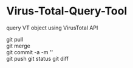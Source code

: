 # Virus-Total-Query-Tool
query VT object using VirusTotal API

git pull  
git merge  
git commit -a -m '<Your message with changes here>'  
git push
git status
git diff
